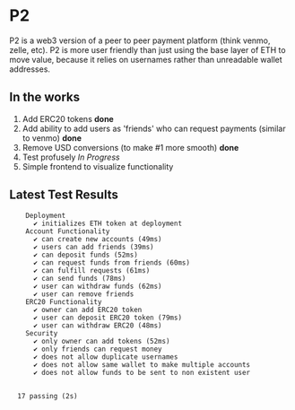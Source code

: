 # P2

P2 is a web3 version of a peer to peer payment platform (think venmo, zelle, etc).
P2 is more user friendly than just using the base layer of ETH to move value, because it relies on usernames rather than unreadable wallet addresses. 

## In the works
1. Add ERC20 tokens **done**
2. Add ability to add users as 'friends' who can request payments (similar to venmo) **done**
3. Remove USD conversions (to make #1 more smooth) **done**
4. Test profusely *In Progress*
5. Simple frontend to visualize functionality

## Latest Test Results
```
    Deployment
      ✔ initializes ETH token at deployment
    Account Functionality
      ✔ can create new accounts (49ms)
      ✔ users can add friends (39ms)
      ✔ can deposit funds (52ms)
      ✔ can request funds from friends (60ms)
      ✔ can fulfill requests (61ms)
      ✔ can send funds (78ms)
      ✔ user can withdraw funds (62ms)
      ✔ user can remove friends
    ERC20 Functionality
      ✔ owner can add ERC20 token
      ✔ user can deposit ERC20 token (79ms)
      ✔ user can withdraw ERC20 (48ms)
    Security
      ✔ only owner can add tokens (52ms)
      ✔ only friends can request money
      ✔ does not allow duplicate usernames
      ✔ does not allow same wallet to make multiple accounts
      ✔ does not allow funds to be sent to non existent user


  17 passing (2s)

```